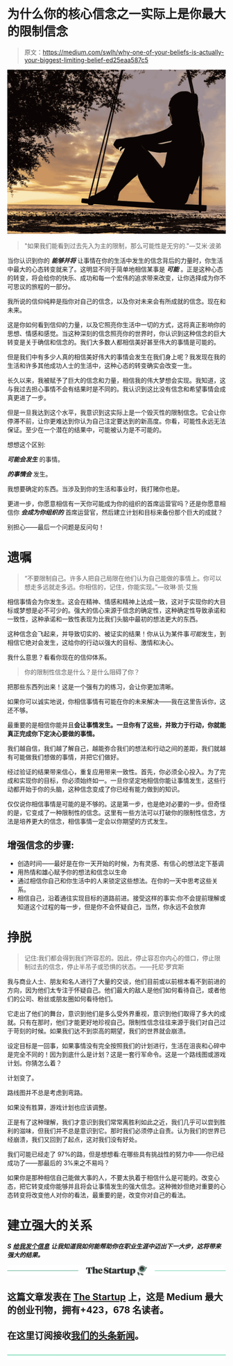 # 为什么你的核心信念之一实际上是你最大的限制信念

> 原文：<https://medium.com/swlh/why-one-of-your-beliefs-is-actually-your-biggest-limiting-belief-ed25eaa587c5>

![](img/e13b8af68996aa4c91f14e15fa2252f8.png)

> "如果我们能看到过去先入为主的限制，那么可能性是无穷的."―艾米·波弟

当你认识到你的 ***能够并将*** 让事情在你的生活中发生的信念背后的力量时，你生活中最大的心态转变就来了。这明显不同于简单地相信某事是 ***可能*** 。正是这种心态的转变，将会给你的快乐、成功和每一个宏伟的追求带来改变，让你选择成为你不可思议的旅程的一部分。

我所说的信仰纯粹是指你对自己的信念，以及你对未来会有所成就的信念。现在和未来。

这是你如何看到信仰的力量，以及它照亮你生活中一切的方式，这将真正影响你的思想、情感和感觉。当这种深刻的信念照亮你的世界时，你认识到这种信念的巨大转变是关于确信和信念的。我们大多数人都相信美好甚至伟大的事情是可能的。

但是我们中有多少人真的相信美好伟大的事情会发生在我们身上呢？我发现在我的生活和许多其他成功人士的生活中，这种心态的转变确实会改变一生。

长久以来，我被赋予了巨大的信念和力量，相信我的伟大梦想会实现。我知道，这与我过去担心事情不会有结果时是不同的。我认识到这比没有信念和希望事情会成真更进了一步。

但是一旦我达到这个水平，我意识到这实际上是一个毁灭性的限制信念。它会让你停滞不前，让你更难达到你认为自己注定要达到的新高度。你看，可能性永远无法保证。至少在一个潜在的结果中，可能被认为是不可能的。

想想这个区别:

***可能会发生*** 的事情。

***的事情会*** 发生。

我想要确定的东西。当涉及到你的生活和事业时，我打赌你也是。

更进一步，你愿意相信有一天你可能成为你的组织的首席运营官吗？还是你愿意相信你 ***会成为你组织的*** 首席运营官，然后建立计划和目标来备份那个巨大的成就？

别担心——最后一个问题是反问句！

# 遗嘱

> “不要限制自己。许多人把自己局限在他们认为自己能做的事情上。你可以想走多远就走多远。你相信的，记住，你能实现。”―玫琳·凯·艾施

相信事情会为你发生。这会在精神、情感和精神上达成一致，这对于实现你的大目标或梦想是必不可少的。强大的信心来源于信念的确定性，这种确定性导致承诺和一致性，这种承诺和一致性表现为比我们头脑中最初的想法更大的东西。

这种信念会飞起来，并导致切实的、被证实的结果！你从认为某件事*可能*发生，到相信它绝对会发生，这给你的行动以强大的目标、激情和决心。

我什么意思？看看你现在的信仰体系。

> 你的限制性信念是什么？是什么阻碍了你？

把那些东西列出来！这是一个强有力的练习，会让你更加清晰。

如果你可以诚实地说，你相信事情有可能在你的未来解决——我在这里告诉你，这还不够。

最重要的是相信你能并且**会让事情发生。一旦你有了这些，并致力于行动，你就能真正完成你下定决心要做的事情。**

我们越自信，我们越了解自己，越能弥合我们的想法和行动之间的差距，我们就越有可能做我们想做的事情，并把它们做好。

经过验证的结果带来信心，重复应用带来一致性。首先，你必须全心投入。为了完成和实现你的目标，你必须始终如一。一旦你坚定地相信你能让事情发生，这些行动都开始于你的头脑，这种信念变成了你已经有能力做到的知识。

仅仅说你相信事情是可能的是不够的。这是第一步，也是绝对必要的一步。但奇怪的是，它变成了一种限制性的信念。这里有一些方法可以打破你的限制性信念，方法是培养更大的信念，相信事情一定会以你期望的方式发生。

## 增强信念的步骤:

*   创造时间——最好是在你一天开始的时候，为有灵感、有信心的想法定下基调
*   用热情和雄心赋予你的想法和信念以生命
*   通过相信你自己和你生活中的人来锁定这些想法。在你的一天中思考这些关系。
*   相信自己，沿着通往实现目标的道路前进。接受这样的事实:你不会提前理解或知道这个过程的每一步，但是你不会怀疑自己，当然，你永远不会放弃

# 挣脱

> 记住:我们都会得到我们所容忍的。因此，停止容忍你内心的借口，停止限制过去的信念，停止半吊子或恐惧的状态。——托尼·罗宾斯

我与商业人士、朋友和名人进行了大量的交谈，他们目前或以前根本看不到前进的方向，因为他们太专注于怀疑自己。他们最大的敌人是他们如何看待自己，或者他们的公司、粉丝或朋友圈如何看待他们。

它走出了他们的舞台，意识到他们是多么受外界重视，意识到他们取得了多大的成就。只有在那时，他们才能更好地珍视自己。限制性信念往往来源于我们对自己过于苛刻的时候。如果我们达不到崇高的期望，我们的世界就会崩溃。

设定目标是一回事，如果事情没有完全按照我们的计划进行，生活在沮丧和心碎中是完全不同的！因为到底什么是计划？这是一套行军命令。这是一个路线图或游戏计划。你猜怎么着？

计划变了。

路线图并不总是考虑到弯路。

如果没有胜算，游戏计划也应该调整。

正是有了这种理解，我们才意识到我们常常离胜利如此之近，我们几乎可以尝到胜利的滋味，但我们并不总是意识到它。那时我们必须停止自责。认为我们的世界已经崩溃，我们又回到了起点，这对我们没有好处。

我们可能已经走了 97%的路，但是想想看:在哪些具有挑战性的努力中——你已经成功了——那最后的 3%来之不易吗？

如果你是那种相信自己能做大事的人，不要太执着于相信什么是可能的。改变心态，把它转变成你能够并且将会让事情发生的强大信念。这种微妙但绝对重要的心态转变将改变他人对你的看法，最重要的是，改变你对自己的看法。

# 建立强大的关系

***S*** [***给我发个信息***](https://www.chrisdconnors.com/contact) ***让我知道我如何能帮助你在职业生涯中迈出下一大步，这将带来强大的结果。***

[![](img/308a8d84fb9b2fab43d66c117fcc4bb4.png)](https://medium.com/swlh)

## 这篇文章发表在 [The Startup](https://medium.com/swlh) 上，这是 Medium 最大的创业刊物，拥有+423，678 名读者。

## 在这里订阅接收[我们的头条新闻](https://growthsupply.com/the-startup-newsletter/)。

[![](img/b0164736ea17a63403e660de5dedf91a.png)](https://medium.com/swlh)